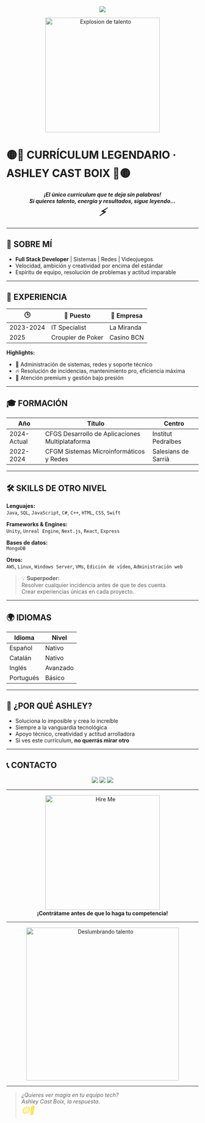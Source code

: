 <!-- ¡ATENCIÓN! QUIEN VEA ESTE CURRÍCULUM, QUE SE PREPARE PARA QUEDAR CIEGO DE TALENTO. -->

<p align="center">
  <img src="https://img.shields.io/badge/Ashley%20Cast%20Boix-NEGRO%20Y%20AMARILLO-%23FFD600?style=for-the-badge&logo=star&logoColor=black">
</p>

<p align="center">
  <img src="https://media.giphy.com/media/5GoVLqeAOo6PK/giphy.gif" width="300" alt="Explosion de talento">
</p>

# 🟡🖤 CURRÍCULUM LEGENDARIO · ASHLEY CAST BOIX 🖤🟡

<p align="center">
  <b><i>¡El único currículum que te deja sin palabras!<br>
  Si quieres talento, energía y resultados, sigue leyendo...<br>
  <span style="font-size:2em;">⚡️</span></i></b>
</p>

---

## 👑 SOBRE MÍ

- **Full Stack Developer** | Sistemas | Redes | Videojuegos
- Velocidad, ambición y creatividad por encima del estándar
- Espíritu de equipo, resolución de problemas y actitud imparable

---

## 🚀 EXPERIENCIA

| 🕒   | 💼 Puesto                 | 🏢 Empresa       |
|------|--------------------------|-----------------|
| 2023-2024 | IT Specialist         | La Miranda      |
| 2025 | Croupier de Poker         | Casino BCN      |

**Highlights:**  
- 🔧 Administración de sistemas, redes y soporte técnico  
- 🔥 Resolución de incidencias, mantenimiento pro, eficiencia máxima  
- 🎰 Atención premium y gestión bajo presión

---

## 🎓 FORMACIÓN

| Año         | Título                                      | Centro                |
|-------------|---------------------------------------------|-----------------------|
| 2024-Actual | CFGS Desarrollo de Aplicaciones Multiplataforma | Institut Pedralbes|
| 2022-2024   | CFGM Sistemas Microinformáticos y Redes      | Salesians de Sarrià   |

---

## 🛠️ SKILLS DE OTRO NIVEL

**Lenguajes:**  
`Java`, `SQL`, `JavaScript`, `C#`, `C++`, `HTML`, `CSS`, `Swift`

**Frameworks & Engines:**  
`Unity`, `Unreal Engine`, `Next.js`, `React`, `Express`

**Bases de datos:**  
`MongoDB`

**Otros:**  
`AWS`, `Linux`, `Windows Server`, `VMs`, `Edición de vídeo`, `Administración web`

> 💡 **Superpoder:**  
> Resolver cualquier incidencia antes de que te des cuenta.  
> Crear experiencias únicas en cada proyecto.

---

## 🌍 IDIOMAS

| Idioma    | Nivel     |
|-----------|-----------|
| Español   | Nativo    |
| Catalán   | Nativo    |
| Inglés    | Avanzado  |
| Portugués | Básico    |

---

## 🦾 ¿POR QUÉ ASHLEY?

- Soluciona lo imposible y crea lo increíble
- Siempre a la vanguardia tecnológica
- Apoyo técnico, creatividad y actitud arrolladora
- Si ves este currículum, **no querrás mirar otro**

---

## 📞 CONTACTO

<p align="center">
  <img src="https://img.shields.io/badge/Email-athas0606@gmail.com-yellow?style=flat-square&logo=gmail&logoColor=black">
  <img src="https://img.shields.io/badge/Tel-%2B34%20686%2075%2019%2009-yellow?style=flat-square&logo=iphone&logoColor=black">
  <img src="https://img.shields.io/badge/Barcelona-Esplugues%20de%20Llobregat-black?style=flat-square&logo=location&logoColor=yellow">
</p>

---

<p align="center">
  <img src="https://media.giphy.com/media/3o6ZtpxSZbQRRnwCKQ/giphy.gif" width="300" alt="Hire Me"/>
  <br>
  <b>¡Contrátame antes de que lo haga tu competencia!</b>
</p>

---

<p align="center">
  <img src="https://media.giphy.com/media/l4FGEeI4t0R6v8Fmo/giphy.gif" width="400" alt="Deslumbrando talento"/>
</p>

---

> _¿Quieres ver magia en tu equipo tech?  
> Ashley Cast Boix, la respuesta.  
> <span style="color:#FFD600;font-size:1.5em;">🟡🖤</span>_

